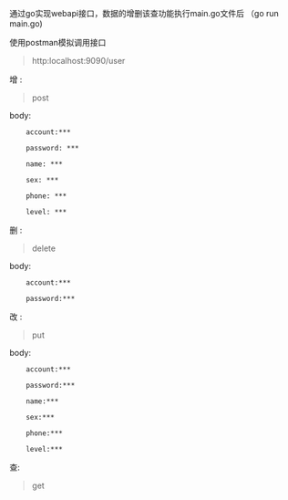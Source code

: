 通过go实现webapi接口，数据的增删该查功能执行main.go文件后
（go run main.go)

使用postman模拟调用接口

>http:localhost:9090/user

增 : 
>post

body: 

```
	account:***
	
	password: ***
	
	name: ***
	
	sex: ***
	
	phone: ***
	
	level: ***
```

删 : 
>delete
		
body:

```
	account:***
	
	password:***

```

改 : 
>put

body: 

```
	account:***
	 
	password:***
		
	name:***
	
	sex:***
	
	phone:***
	
	level:***
```
查:
>get
